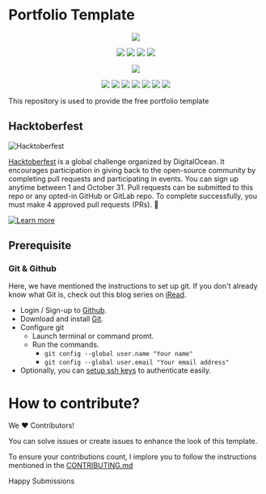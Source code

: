 <p align="center">
    <h1>Portfolio Template</h1>
</p>

<div align="center">

<a href="https://github.com/rajmunkhan/basic-portfolio-template/"><img src="https://badges.frapsoft.com/os/v1/open-source.svg?v=103"></a>

<a href="https://github.com/rajmunkhan/basic-portfolio-template/"><img src="https://img.shields.io/static/v1.svg?label=Contributions&message=Welcome&color=yellow"></a>
<a href="https://github.com/ashutoshkrris/"><img src="https://img.shields.io/badge/Maintained%3F-yes-brightgreen.svg?v=103"></a>
<a href="https://github.com/rajmunkhan/basic-portfolio-template/"><img src="https://img.shields.io/github/repo-size/rajmunkhan/basic-portfolio-template.svg?label=Repo%20size&style=flat"></a>
<a href="https://github.com/rajmunkhan/basic-portfolio-template/"><img src="https://img.shields.io/tokei/lines/github/rajmunkhan/basic-portfolio-template?color=yellow&label=Lines%20of%20Code"></a>

<a href="https://github.com/rajmunkhan/basic-portfolio-template//watchers"><img src="https://img.shields.io/github/watchers/rajmunkhan/basic-portfolio-template"></a>
  
<a href="https://github.com/rajmunkhan/basic-portfolio-template//graphs/contributors"><img src="https://img.shields.io/github/contributors/rajmunkhan/basic-portfolio-template?color=brightgreen"></a>
<a href="https://github.com/rajmunkhan/basic-portfolio-template//stargazers"><img src="https://img.shields.io/github/stars/rajmunkhan/basic-portfolio-template?color=0059b3"></a>
<a href="https://github.com/rajmunkhan/basic-portfolio-template//network/members"><img src="https://img.shields.io/github/forks/rajmunkhan/basic-portfolio-template?color=yellow"></a>
<a href="https://github.com/rajmunkhan/basic-portfolio-template//issues"><img src="https://img.shields.io/github/issues/rajmunkhan/basic-portfolio-template?color=brightgreen"></a>
<a href="https://github.com/rajmunkhan/basic-portfolio-template//issues?q=is%3Aissue+is%3Aclosed"><img src="https://img.shields.io/github/issues-closed-raw/rajmunkhan/basic-portfolio-template?color=0059b3"></a>
<a href="https://github.com/rajmunkhan/basic-portfolio-template//pulls"><img src="https://img.shields.io/github/issues-pr/rajmunkhan/basic-portfolio-template?color=yellow"></a>
<a href="https://github.com/rajmunkhan/basic-portfolio-template//pulls?q=is%3Apr+is%3Aclosed"><img src="https://img.shields.io/github/issues-pr-closed-raw/rajmunkhan/basic-portfolio-template?color=brightgreen"></a> 
</div>

This repository is used to provide the free portfolio template



## Hacktoberfest

![Hacktoberfest](https://i.imgur.com/pZaosIp.png)

[Hacktoberfest](https://hacktoberfest.digitalocean.com/) is a global challenge organized by DigitalOcean. It encourages participation in giving back to the open-source community by completing pull requests and participating in events. You can sign up anytime between 1 and October 31. Pull requests can be submitted to this repo or any opted-in GitHub or GitLab repo. To complete successfully, you must make 4 approved pull requests (PRs). :tada:

[![Learn more](https://img.shields.io/badge/-Learn%20more-orange?style=plastic)](https://hacktoberfest.digitalocean.com/resources/participation)


## Prerequisite

### Git & Github
Here, we have mentioned the instructions to set up git. If you don't already know what Git is, check out this blog series on [iRead](https://iread.ga/series/1/git-and-github).

- Login / Sign-up to [Github](https://github.com/login).
- Download and install [Git](https://git-scm.com/downloads).
- Configure git
    - Launch terminal or command promt.
    - Run the commands.
        - `git config --global user.name "Your name"`
        - `git config --global user.email "Your email address"` 
 - Optionally, you can [setup ssh keys](https://docs.github.com/en/github/authenticating-to-github/connecting-to-github-with-ssh/generating-a-new-ssh-key-and-adding-it-to-the-ssh-agent) to authenticate easily. 

# How to contribute?

We ♥ Contributors!

You can solve issues or create issues to enhance the look of this template.

To ensure your contributions count,  I implore you to follow the instructions mentioned in the [CONTRIBUTING.md](https://github.com/rajmunkhan/basic-portfolio-template/blob/master/CONTRIBUTING.md)  

Happy Submissions